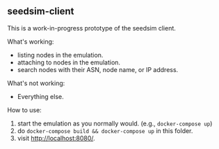 seedsim-client
---

This is a work-in-progress prototype of the seedsim client. 

What's working:

- listing nodes in the emulation.
- attaching to nodes in the emulation.
- search nodes with their ASN, node name, or IP address.

What's not working:

- Everything else.

How to use:

1. start the emulation as you normally would. (e.g., `docker-compose up`)
2. do `docker-compose build && docker-compose up` in this folder.
3. visit [http://localhost:8080/](http://localhost:8080/).